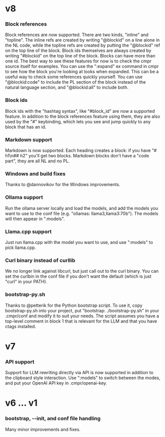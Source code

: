 # v8

### Block references

Block references are now supported.
There are two kinds, "inline" and "topline".
The inline refs are created by writing "@blockid" on a line alone in the NL code, while the topline refs are created by putting the "@blockid" ref on the top line of the block.
Block ids themselves are always created by writing "#blockid" on the top line of the block.
Blocks can have more than one id.
The best way to see these features for now is to check the cmpr source itself for examples.
You can use the ":expand" ex command in cmpr to see how the block you're looking at looks when expanded.
This can be a useful way to check some references quickly yourself.
You can use "@blockid:code" to include the PL section of the block instead of the natural language section, and "@blockid:all" to include both.

### Block ids

Block ids with the "hashtag syntax", like "#block\_id" are now a supported feature.
In addition to the block references feature using them, they are also used by the "#" keybinding, which lets you see and jump quickly to any block that has an id.

### Markdown support

Markdown is now supported.
Each heading creates a block: if you have "# h1\n## h2" you'll get two blocks.
Markdown blocks don't have a "code part", they are all NL and no PL.

### Windows and build fixes

Thanks to @dannovikov for the Windows improvements.

### Ollama support

Run the ollama server locally and load the models, and add the models you want to use to the conf file (e.g. "ollamas: llama3,llama3:70b").
The models will then appear in ":models".

### Llama.cpp support

Just run llama.cpp with the model you want to use, and use ":models" to pick llama.cpp.

### Curl binary instead of curllib

We no longer link against libcurl, but just call out to the curl binary.
You can set the curlbin in the conf file if you don't want the default (which is just "curl" in your PATH).

### bootstrap-py.sh

Thanks to @petterik for the Python bootstrap script.
To use it, copy bootstrap-py.sh into your project, put "bootstrap: ./bootstrap-py.sh" in your .cmpr/conf and modify it to suit your needs.
The script assumes you have a top-level comment in block 1 that is relevant for the LLM and that you have ctags installed.

# v7

### API support

Support for LLM rewriting directly via API is now supported in addition to the clipboard style interaction.
Use ":models" to switch between the modes, and put your OpenAI API key in .cmpr/openai-key.

# v6 ... v1

### bootstrap, --init, and conf file handling

Many minor improvements and fixes.
